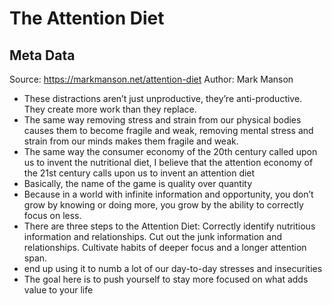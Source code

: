 # The Attention Diet

## Meta Data

Source:  https://markmanson.net/attention-diet 
Author: Mark Manson

- These distractions aren’t just unproductive, they’re anti-productive. They create more work than they replace.
- The same way removing stress and strain from our physical bodies causes them to become fragile and weak, removing mental stress and strain from our minds makes them fragile and weak.
- The same way the consumer economy of the 20th century called upon us to invent the nutritional diet, I believe that the attention economy of the 21st century calls upon us to invent an attention diet
- Basically, the name of the game is quality over quantity
-  Because in a world with infinite information and opportunity, you don’t grow by knowing or doing more, you grow by the ability to correctly focus on less.
- There are three steps to the Attention Diet:
  Correctly identify nutritious information and relationships.
  Cut out the junk information and relationships.
  Cultivate habits of deeper focus and a longer attention span.
- end up using it to numb a lot of our day-to-day stresses and insecurities
- The goal here is to push yourself to stay more focused on what adds value to your life

